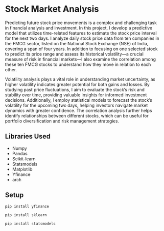 
# Stock Market Analysis

Predicting future stock price movements is a complex and challenging task in financial analysis and investment. In this project, I develop a predictive model that utilizes time-related features to estimate the stock price interval for the next two days. I analyze daily stock price data from ten companies in the FMCG sector, listed on the National Stock Exchange (NSE) of India, covering a span of four years. In addition to focusing on one selected stock to predict its price range and assess its historical volatility—a crucial measure of risk in financial markets—I also examine the correlation among these ten FMCG stocks to understand how they move in relation to each other.

Volatility analysis plays a vital role in understanding market uncertainty, as higher volatility indicates greater potential for both gains and losses. By studying past price fluctuations, I aim to evaluate the stock’s risk and stability over time, providing valuable insights for informed investment decisions. Additionally, I employ statistical models to forecast the stock’s volatility for the upcoming two days, helping investors navigate market dynamics with greater confidence. The correlation analysis further helps identify relationships between different stocks, which can be useful for portfolio diversification and risk management strategies.


## Libraries Used
* Numpy
* Pandas
* Scikit-learn
* Statsmodels
* Matplotlib
* Yfinance
* arch
## Setup
``` 
pip install yfinance
```
``` 
pip install sklearn
```
``` 
pip install statsmodels
```